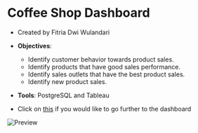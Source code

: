 # Coffee Shop Dashboard

- Created by Fitria Dwi Wulandari
- **Objectives**:
  - Identify customer behavior towards product sales.
  - Identify products that have good sales performance.
  - Identify sales outlets that have the best product sales.
  - Identify new product sales.
 
- **Tools**: PostgreSQL and Tableau
- Click on [this](https://public.tableau.com/app/profile/fitriadwi/viz/CoffeeShopDashboard_16647110334650/SalesSummary) if you would like to go further to the dashboard


![Preview](https://user-images.githubusercontent.com/74573342/193560411-97fd286e-1e52-49bc-977d-037e0a4045cf.png)
